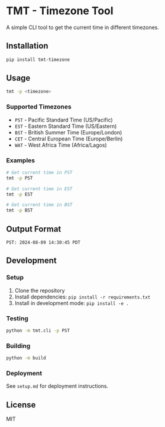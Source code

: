 # TMT - Timezone Tool

A simple CLI tool to get the current time in different timezones.

## Installation

```bash
pip install tmt-timezone
```

## Usage

```bash
tmt -p <timezone>
```

### Supported Timezones

- `PST` - Pacific Standard Time (US/Pacific)
- `EST` - Eastern Standard Time (US/Eastern)
- `BST` - British Summer Time (Europe/London)
- `CET` - Central European Time (Europe/Berlin)
- `WAT` - West Africa Time (Africa/Lagos)

### Examples

```bash
# Get current time in PST
tmt -p PST

# Get current time in EST
tmt -p EST

# Get current time in BST
tmt -p BST
```

## Output Format

```
PST: 2024-08-09 14:30:45 PDT
```

## Development

### Setup
1. Clone the repository
2. Install dependencies: `pip install -r requirements.txt`
3. Install in development mode: `pip install -e .`

### Testing
```bash
python -m tmt.cli -p PST
```

### Building
```bash
python -m build
```

### Deployment
See `setup.md` for deployment instructions.

## License

MIT